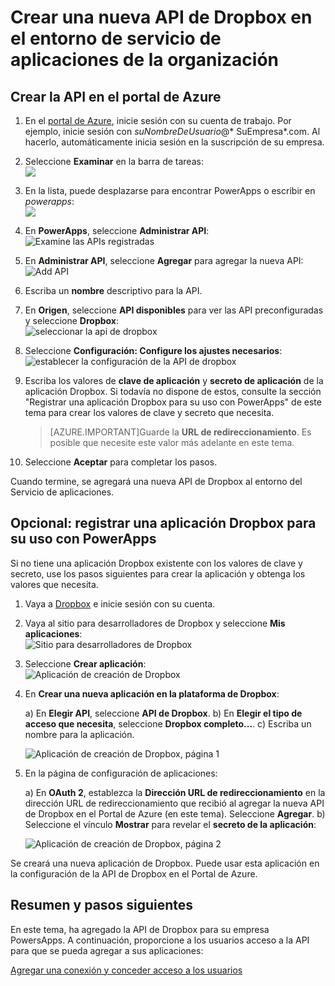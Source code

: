 <properties
	pageTitle="Agregar la API de Dropbox a PowerApps Enterprise | Microsoft Azure"
	description="Crear o configurar una nueva API de Dropbox en el entorno de servicio de aplicaciones de la organización"
	services=""
    suite="powerapps"
	documentationCenter="" 
	authors="linhtranms"
	manager="dwerde"
	editor=""/>

<tags
   ms.service="powerapps"
   ms.devlang="na"
   ms.topic="article"
   ms.tgt_pltfrm="na"
   ms.workload="na" 
   ms.date="11/25/2015"
   ms.author="litran"/>

# Crear una nueva API de Dropbox en el entorno de servicio de aplicaciones de la organización

## Crear la API en el portal de Azure

1. En el [portal de Azure](https://portal.azure.com/), inicie sesión con su cuenta de trabajo. Por ejemplo, inicie sesión con *suNombreDeUsuario*@* SuEmpresa*.com. Al hacerlo, automáticamente inicia sesión en la suscripción de su empresa.
 
2. Seleccione **Examinar** en la barra de tareas:  
![][12]

3. En la lista, puede desplazarse para encontrar PowerApps o escribir en *powerapps*:  
![][13]

4. En **PowerApps**, seleccione **Administrar API**:  
![Examine las APIs registradas][4]

5. En **Administrar API**, seleccione **Agregar** para agregar la nueva API:  
![Add API][5]

6. Escriba un **nombre** descriptivo para la API.
	
7. En **Origen**, seleccione **API disponibles** para ver las API preconfiguradas y seleccione **Dropbox**:  
![seleccionar la api de dropbox][6]

8. Seleccione **Configuración: Configure los ajustes necesarios**:  
![establecer la configuración de la API de dropbox][7]

9. Escriba los valores de **clave de aplicación** y **secreto de aplicación** de la aplicación Dropbox. Si todavía no dispone de estos, consulte la sección "Registrar una aplicación Dropbox para su uso con PowerApps" de este tema para crear los valores de clave y secreto que necesita.

	> [AZURE.IMPORTANT]Guarde la **URL de redireccionamiento**. Es posible que necesite este valor más adelante en este tema.

10. Seleccione **Aceptar** para completar los pasos.


Cuando termine, se agregará una nueva API de Dropbox al entorno del Servicio de aplicaciones.


## Opcional: registrar una aplicación Dropbox para su uso con PowerApps

Si no tiene una aplicación Dropbox existente con los valores de clave y secreto, use los pasos siguientes para crear la aplicación y obtenga los valores que necesita.

1. Vaya a [Dropbox][1] e inicie sesión con su cuenta.

2. Vaya al sitio para desarrolladores de Dropbox y seleccione **Mis aplicaciones**:  
![Sitio para desarrolladores de Dropbox][8]

3. Seleccione **Crear aplicación**:  
![Aplicación de creación de Dropbox][9]

4. En **Crear una nueva aplicación en la plataforma de Dropbox**:

	a) En **Elegir API**, seleccione **API de Dropbox**. b) En **Elegir el tipo de acceso que necesita**, seleccione **Dropbox completo...**. c) Escriba un nombre para la aplicación.

	![Aplicación de creación de Dropbox, página 1][10]

5. En la página de configuración de aplicaciones:

	a) En **OAuth 2**, establezca la **Dirección URL de redireccionamiento** en la dirección URL de redireccionamiento que recibió al agregar la nueva API de Dropbox en el Portal de Azure (en este tema). Seleccione **Agregar**. b) Seleccione el vínculo **Mostrar** para revelar el **secreto de la aplicación**:

	![Aplicación de creación de Dropbox, página 2][11]

Se creará una nueva aplicación de Dropbox. Puede usar esta aplicación en la configuración de la API de Dropbox en el Portal de Azure.


## Resumen y pasos siguientes
En este tema, ha agregado la API de Dropbox para su empresa PowersApps. A continuación, proporcione a los usuarios acceso a la API para que se pueda agregar a sus aplicaciones:

[Agregar una conexión y conceder acceso a los usuarios](powerapps-manage-api-connection-user-access.md)

<!--References-->
[1]: https://www.dropbox.com/login
[2]: https://www.dropbox.com/developers/apps/create
[3]: https://www.dropbox.com/developers/apps
[4]: ./media/powerapps-create-api-dropbox/browse-to-registered-apis.PNG
[5]: ./media/powerapps-create-api-dropbox/add-api.PNG
[6]: ./media/powerapps-create-api-dropbox/select-dropbox-api.PNG
[7]: ./media/powerapps-create-api-dropbox/configure-dropbox-api.PNG
[8]: ./media/powerapps-create-api-dropbox/dropbox-developer-site.PNG
[9]: ./media/powerapps-create-api-dropbox/dropbox-create-app.PNG
[10]: ./media/powerapps-create-api-dropbox/dropbox-create-app-page1.PNG
[11]: ./media/powerapps-create-api-dropbox/dropbox-create-app-page2.PNG


[12]: ./media/powerapps-create-api-dropbox/browseall.png
[13]: ./media/powerapps-create-api-dropbox/allresources.png

<!----HONumber=AcomDC_1203_2015-->